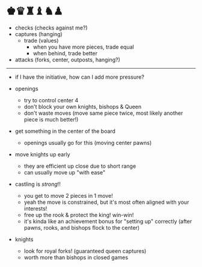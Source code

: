 # ♚♛♜♝♞♟

- checks (checks against me?)
- captures (hanging)
    - trade (values)
        - when you have more pieces, trade equal
        - when behind, trade better
- attacks (forks, center, outposts, hanging?)

---

- if I have the initiative, how can I add more pressure?

- openings
    - try to control center 4
    - don't block your own knights, bishops & Queen
    - don't waste moves (move same piece twice, most likely another piece is much better!)

- get something in the center of the board
    - openings usually go for this (moving center pawns)

- move knights up early 
    - they are efficient up close due to short range
    - can usually move up "with ease"

- castling is _strong_!!
    - you get to move 2 pieces in 1 move!
    - yeah the move is constrained, but it's most often aligned with your interests!
    - free up the rook & protect the king! win-win!
    - it's kinda like an achievement bonus for "setting up" correctly (after pawns, rooks, and bishops flock to the center)

- knights
    - look for royal forks! (guaranteed queen captures)
    - worth more than bishops in closed games